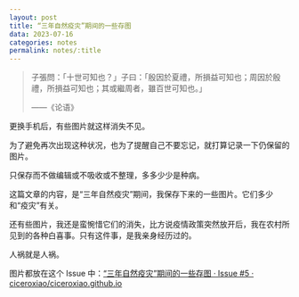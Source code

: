 ```yaml
---
layout: post
title: “三年自然疫灾”期间的一些存图
data: 2023-07-16
categories: notes
permalink: notes/:title
---
```


> 子張問：「十世可知也？」子曰：「殷因於夏禮，所損益可知也；周因於殷禮，所損益可知也；其或繼周者，雖百世可知也。」
> 
> ——《论语》


更换手机后，有些图片就这样消失不见。

为了避免再次出现这种状况，也为了提醒自己不要忘记，就打算记录一下仍保留的图片。

只保存而不做编辑或不吸收或不整理，多多少少是种病。

这篇文章的内容，是“三年自然疫灾”期间，我保存下来的一些图片。它们多少和“疫灾”有关。

还有些图片，我还是蛮惋惜它们的消失，比方说疫情政策突然放开后，我在农村所见到的各种白喜事。只有这件事，是我亲身经历过的。

人祸就是人祸。

图片都放在这个 Issue 中：[“三年自然疫灾”期间的一些存图 · Issue #5 · ciceroxiao/ciceroxiao.github.io](https://github.com/ciceroxiao/ciceroxiao.github.io/issues/5)


